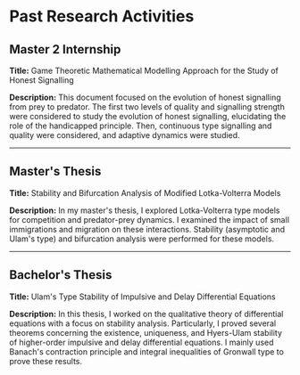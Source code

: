 # Past Research Activities

## Master 2 Internship

**Title:** Game Theoretic Mathematical Modelling Approach for the Study of Honest Signalling

**Description:** This document focused on the evolution of honest signalling from prey to predator. The first two levels of quality and signalling strength were considered to study the evolution of honest signalling, elucidating the role of the handicapped principle. Then, continuous type signalling and quality were considered, and adaptive dynamics were studied.

---

## Master's Thesis

**Title:** Stability and Bifurcation Analysis of Modified Lotka-Volterra Models

**Description:** In my master's thesis, I explored Lotka-Volterra type models for competition and predator-prey dynamics. I examined the impact of small immigrations and migration on these interactions. Stability (asymptotic and Ulam's type) and bifurcation analysis were performed for these models.

---

## Bachelor's Thesis

**Title:** Ulam's Type Stability of Impulsive and Delay Differential Equations

**Description:** In this thesis, I worked on the qualitative theory of differential equations with a focus on stability analysis. Particularly, I proved several theorems concerning the existence, uniqueness, and Hyers-Ulam stability of higher-order impulsive and delay differential equations. I mainly used Banach's contraction principle and integral inequalities of Gronwall type to prove these results.

